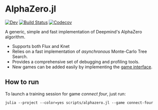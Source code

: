# AlphaZero.jl

[![Dev](https://img.shields.io/badge/docs-dev-blue.svg)](https://jonathan-laurent.github.io/AlphaZero.jl/dev)
[![Build Status](https://travis-ci.com/jonathan-laurent/AlphaZero.jl.svg?branch=master)](https://travis-ci.com/jonathan-laurent/AlphaZero.jl)
[![Codecov](https://codecov.io/gh/jonathan-laurent/AlphaZero.jl/branch/master/graph/badge.svg)](https://codecov.io/gh/jonathan-laurent/AlphaZero.jl)

A generic, simple and fast implementation of Deepmind's AlphaZero algorithm.

* Supports both Flux and Knet
* Relies on a fast implementation of *asynchronous* Monte-Carlo Tree Search.
* Provides a comprehensive set of debugging and profiling tools.
* New games can be added easily by implementing the [game interface](https://jonathan-laurent.github.io/AlphaZero.jl/dev/game_interface/).

## How to run

To launch a training session for game _connect four_, just run:

```ssh
julia --project --color=yes scripts/alphazero.jl --game connect-four
```
